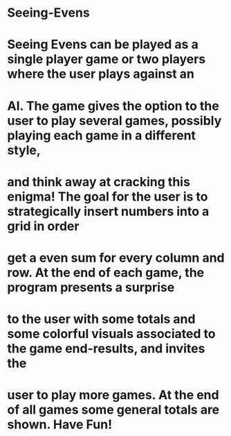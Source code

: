 # Seeing-Evens
#
# Seeing Evens can be played as a single player game or two players where the user plays against an 
# AI. The game gives the option to the user to play several games, possibly playing each game in a different style, 
# and think away at cracking this enigma! The goal for the user is to strategically insert numbers into a grid in order
# get a even sum for every column and row. At the end of each game, the program presents a surprise 
# to the user with some totals and some colorful visuals associated to the game end-results, and invites the
# user to play more games. At the end of all games some general totals are shown. Have Fun!
